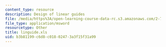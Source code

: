 ```yaml
---
content_type: resource
description: Design of linear guides
file: /media/https%3A/open-learning-course-data-rc.s3.amazonaws.com/2-75-precision-machine-design-fall-2001/b3b81199c6d8c01802473a3f15f31a99_linguide.xls
file_type: application/msword
resourcetype: Other
title: linguide.xls
uid: b3b81199-c6d8-c018-0247-3a3f15f31a99
---
```


